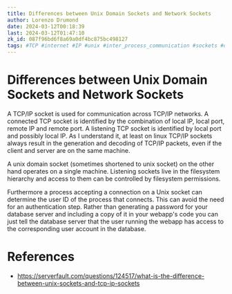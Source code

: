 ```yaml
---
title: Differences between Unix Domain Sockets and Network Sockets
author: Lorenzo Drumond
date: 2024-03-12T00:18:39
last: 2024-03-12T01:47:10
zk_id: 087f96bd6f8a69a0df4bc875bc498127
tags: #TCP #internet #IP #unix #inter_process_communication #sockets #domain #network #stack #difference #web #hardware
---
```



# Differences between Unix Domain Sockets and Network Sockets
A TCP/IP socket is used for communication across TCP/IP networks. A connected TCP socket is identified by the combination of local IP, local port, remote IP and remote port. A listening TCP socket is identified by local port and possibly local IP. As I understand it, at least on linux TCP/IP sockets always result in the generation and decoding of TCP/IP packets, even if the client and server are on the same machine.

A unix domain socket (sometimes shortened to unix socket) on the other hand operates on a single machine. Listening sockets live in the filesystem hierarchy and access to them can be controlled by filesystem permissions.

Furthermore a process accepting a connection on a Unix socket can determine the user ID of the process that connects. This can avoid the need for an authentication step. Rather than generating a password for your database server and including a copy of it in your webapp's code you can just tell the database server that the user running the webapp has access to the corresponding user account in the database.

# References
- https://serverfault.com/questions/124517/what-is-the-difference-between-unix-sockets-and-tcp-ip-sockets
